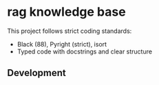 # rag knowledge base 

This project follows strict coding standards:
- Black (88), Pyright (strict), isort
- Typed code with docstrings and clear structure

## Development


